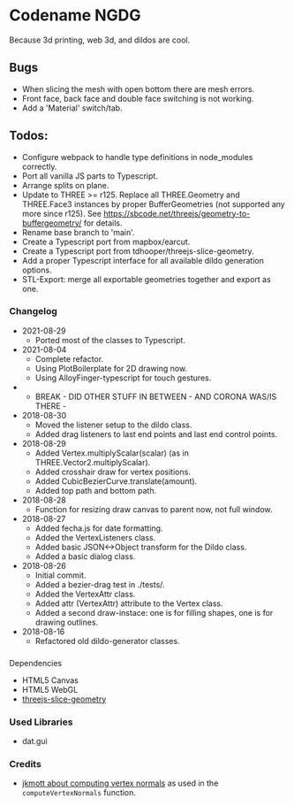 # Codename NGDG

Because 3d printing, web 3d, and dildos are cool.

## Bugs

- When slicing the mesh with open bottom there are mesh errors.
- Front face, back face and double face switching is not working.
- Add a 'Material' switch/tab.

## Todos:

- Configure webpack to handle type definitions in node_modules correctly.
- Port all vanilla JS parts to Typescript.
- Arrange splits on plane.
- Update to THREE >= r125. Replace all THREE.Geometry and THREE.Face3 instances by proper BufferGeometries
  (not supported any more since r125). See https://sbcode.net/threejs/geometry-to-buffergeometry/ for details.
- Rename base branch to 'main'.
- Create a Typescript port from mapbox/earcut.
- Create a Typescript port from tdhooper/threejs-slice-geometry.
- Add a proper Typescript interface for all available dildo generation options.
- STL-Export: merge all exportable geometries together and export as one.

### Changelog

- 2021-08-29
  - Ported most of the classes to Typescript.
- 2021-08-04
  - Complete refactor.
  - Using PlotBoilerplate for 2D drawing now.
  - Using AlloyFinger-typescript for touch gestures.
- - BREAK - DID OTHER STUFF IN BETWEEN - AND CORONA WAS/IS THERE -
- 2018-08-30
  - Moved the listener setup to the dildo class.
  - Added drag listeners to last end points and last end control points.
- 2018-08-29
  - Added Vertex.multiplyScalar(scalar) (as in THREE.Vector2.multiplyScalar).
  - Added crosshair draw for vertex positions.
  - Added CubicBezierCurve.translate(amount).
  - Added top path and bottom path.
- 2018-08-28
  - Function for resizing draw canvas to parent now, not full window.
- 2018-08-27
  - Added fecha.js for date formatting.
  - Added the VertexListeners class.
  - Added basic JSON<->Object transform for the Dildo class.
  - Added a basic dialog class.
- 2018-08-26
  - Initial commit.
  - Added a bezier-drag test in ./tests/.
  - Added the VertexAttr class.
  - Added attr (VertexAttr) attribute to the Vertex class.
  - Added a second draw-instace: one is for filling shapes, one is for drawing outlines.
- 2018-08-16
  - Refactored old dildo-generator classes.

###

Dependencies

- HTML5 Canvas
- HTML5 WebGL
- [threejs-slice-geometry](https://github.com/tdhooper/threejs-slice-geometry)

### Used Libraries

- dat.gui

### Credits

- [jkmott about computing vertex normals](https://meshola.wordpress.com/2016/07/24/three-js-vertex-normals/) as used in the `computeVertexNormals` function.
